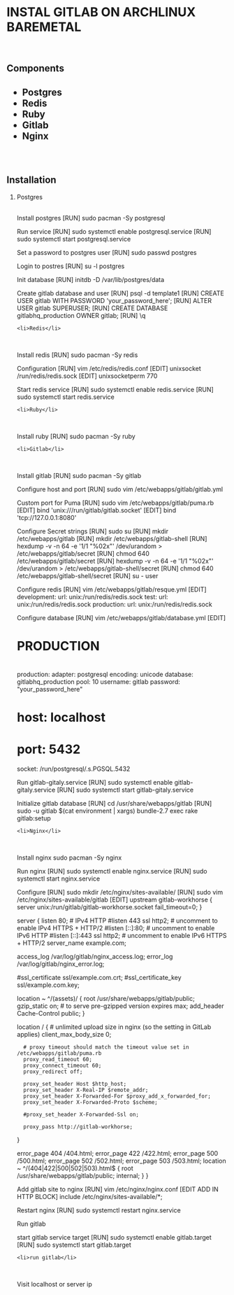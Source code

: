 <h1>INSTAL GITLAB ON ARCHLINUX BAREMETAL</h1>
<br/>
<h2>Components<h2>
<ul>
    <li>Postgres</li>
    <li>Redis</li>
    <li>Ruby</li>
    <li>Gitlab</li>
    <li>Nginx</li>
</ul>
<br/>
<h2>Installation</h2>
<ol>
    <li>Postgres</li>
<br/>
<p>
Install postgres
[RUN] sudo pacman -Sy postgresql

Run service
[RUN] sudo systemctl enable postgresql.service
[RUN] sudo systemctl start postgresql.service

Set a password to postgres user
[RUN] sudo passwd postgres

Login to postres
[RUN] su -l postgres

Init database
[RUN] initdb -D /var/lib/postgres/data

Create gitlab database and user
[RUN] psql -d template1
[RUN] CREATE USER gitlab WITH PASSWORD 'your_password_here';
[RUN] ALTER USER gitlab SUPERUSER;
[RUN] CREATE DATABASE gitlabhq_production OWNER gitlab;
[RUN] \q
</p>

    <li>Redis</li>
<br/>
<p>
Install redis
[RUN] sudo pacman -Sy redis

Configuration
[RUN] vim /etc/redis/redis.conf
[EDIT] unixsocket /run/redis/redis.sock
[EDIT] unixsocketperm 770

Start redis service
[RUN] sudo systemctl enable redis.service
[RUN] sudo systemctl start redis.service
</p>

    <li>Ruby</li>
<br/>
<p>
Install ruby
[RUN] sudo pacman -Sy ruby
</p>

    <li>Gitlab</li>
<br/>
<p>
Install gitlab
[RUN] sudo pacman -Sy gitlab

Configure host and port
[RUN] sudo vim /etc/webapps/gitlab/gitlab.yml

Custom port for Puma
[RUN] sudo vim /etc/webapps/gitlab/puma.rb
[EDIT] bind 'unix:///run/gitlab/gitlab.socket'
[EDIT] bind 'tcp://127.0.0.1:8080'

Configure Secret strings
[RUN] sudo su
[RUN] mkdir /etc/webapps/gitlab
[RUN] mkdir /etc/webapps/gitlab-shell
[RUN] hexdump -v -n 64 -e '1/1 "%02x"' /dev/urandom > /etc/webapps/gitlab/secret
[RUN] chmod 640 /etc/webapps/gitlab/secret
[RUN] hexdump -v -n 64 -e '1/1 "%02x"' /dev/urandom > /etc/webapps/gitlab-shell/secret
[RUN] chmod 640 /etc/webapps/gitlab-shell/secret
[RUN] su - user

Configure redis
[RUN] vim /etc/webapps/gitlab/resque.yml
[EDIT]
development:
  url: unix:/run/redis/redis.sock
test:
  url: unix:/run/redis/redis.sock
production:
  url: unix:/run/redis/redis.sock

Configure database
[RUN] vim /etc/webapps/gitlab/database.yml
[EDIT]
#
# PRODUCTION
#
production:
  adapter: postgresql
  encoding: unicode
  database: gitlabhq_production
  pool: 10
  username: gitlab
  password: "your_password_here"
  # host: localhost
  # port: 5432
  socket: /run/postgresql/.s.PGSQL.5432

Run gitlab-gitaly.service
[RUN] sudo systemctl enable gitlab-gitaly.service
[RUN] sudo systemctl start gitlab-gitaly.service

Initialize gitlab database
[RUN] cd /usr/share/webapps/gitlab
[RUN] sudo -u gitlab $(cat environment | xargs) bundle-2.7 exec rake gitlab:setup
</p>

    <li>Nginx</li>
<br/>
<p>
Install nginx
sudo pacman -Sy nginx

Run nginx
[RUN] sudo systemctl enable nginx.service
[RUN] sudo systemctl start nginx.service

Configure
[RUN] sudo mkdir /etc/nginx/sites-available/
[RUN] sudo vim /etc/nginx/sites-available/gitlab
[EDIT]
upstream gitlab-workhorse {
  server unix:/run/gitlab/gitlab-workhorse.socket fail_timeout=0;
}

server {
  listen 80;                  # IPv4 HTTP
  #listen 443 ssl http2;      # uncomment to enable IPv4 HTTPS + HTTP/2
  #listen [::]:80;            # uncomment to enable IPv6 HTTP
  #listen [::]:443 ssl http2; # uncomment to enable IPv6 HTTPS + HTTP/2
  server_name example.com;

  access_log  /var/log/gitlab/nginx_access.log;
  error_log   /var/log/gitlab/nginx_error.log;

  #ssl_certificate ssl/example.com.crt;
  #ssl_certificate_key ssl/example.com.key;

  location ~ ^/(assets)/ {
    root /usr/share/webapps/gitlab/public;
    gzip_static on; # to serve pre-gzipped version
    expires max;
    add_header Cache-Control public;
  }

  location / {
      # unlimited upload size in nginx (so the setting in GitLab applies)
      client_max_body_size 0;

      # proxy timeout should match the timeout value set in /etc/webapps/gitlab/puma.rb
      proxy_read_timeout 60;
      proxy_connect_timeout 60;
      proxy_redirect off;

      proxy_set_header Host $http_host;
      proxy_set_header X-Real-IP $remote_addr;
      proxy_set_header X-Forwarded-For $proxy_add_x_forwarded_for;
      proxy_set_header X-Forwarded-Proto $scheme;

      #proxy_set_header X-Forwarded-Ssl on;

      proxy_pass http://gitlab-workhorse;
  }

  error_page 404 /404.html;
  error_page 422 /422.html;
  error_page 500 /500.html;
  error_page 502 /502.html;
  error_page 503 /503.html;
  location ~ ^/(404|422|500|502|503)\.html$ {
    root /usr/share/webapps/gitlab/public;
    internal;
  }
}

Add gitlab site to nginx
[RUN] vim /etc/nginx/nginx.conf
[EDIT ADD IN HTTP BLOCK]
include /etc/nginx/sites-available/*;

Restart nginx
[RUN] sudo systemctl restart nginx.service

Run gitlab

start gitlab service target
[RUN] sudo systemctl enable gitlab.target
[RUN] sudo systemctl start gitlab.target
</p>

    <li>run gitlab</li>
<br/>
<p>
Visit localhost or server ip
</p>
</ol>
